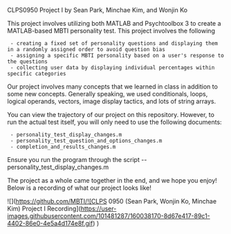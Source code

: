 CLPS0950 Project I by Sean Park, Minchae Kim, and Wonjin Ko

This project involves utilizing both MATLAB and Psychtoolbox 3 to create a MATLAB-based MBTI personality test. This project  involves the following

     - creating a fixed set of personality questions and displaying them in a randomly assigned order to avoid question bias
     - assigning a specific MBTI personality based on a user's response to the questions
     - collecting user data by displaying individual percentages within specific categories
     
Our project involves many concepts that we learned in class in addition to some new concepts. Generally speaking, we used conditionals, loops, logical operands, vectors, image display tactics, and lots of string arrays.

You can view the trajectory of our project on this repository. However, to run the actual test itself, you will only need to use the following documents:

     - personality_test_display_changes.m
     - personality_test_question_and_options_changes.m
     - completion_and_results_changes.m
     
Ensure you run the program through the script -- personality_test_display_changes.m 

The project as a whole came together in the end, and we hope you enjoy! Below is a recording of what our project looks like!

![](https://github.com/MBTI/![CLPS 0950 (Sean Park, Wonjin Ko, Minchae Kim) Project I Recording](https://user-images.githubusercontent.com/101481287/160038170-8d67e417-89c1-4402-86e0-4e5a4d174e8f.gif)
)
